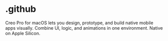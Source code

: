 # .github
Creo Pro for macOS lets you design, prototype, and build native mobile apps visually. Combine UI, logic, and animations in one environment. Native on Apple Silicon.
